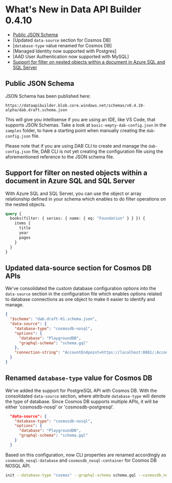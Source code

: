 # What's New in Data API Builder 0.4.10

- [Public JSON Schema](#public-json-schema)
- [Updated `data-source` section for Cosmos DB]
- [`database-type` value renamed for Cosmos DB]
- [Managed Identity now supported with Postgres]
- [AAD User Authentication now supported with MySQL]
- [Support for filter on nested objects within a document in Azure SQL and SQL Server](#support-for-filter-on-nested-objects-within-a-document-in-azure-sql-and-sql-server)

## Public JSON Schema

JSON Schema has been published here:

```text
https://dataapibuilder.blob.core.windows.net/schemas/v0.4.10-alpha/dab.draft.schema.json
```

This will give you intellisense if you are using an IDE, like VS Code, that supports JSON Schemas. Take a look at `basic-empty-dab-config.json` in the `samples` folder, to have a starting point when manually creating the `dab-config.json` file.

Please note that if you are using DAB CLI to create and manage the `dab-config.json` file, DAB CLI is not yet creating the configuration file using the aforementioned reference to the JSON schema file.

## Support for filter on nested objects within a document in Azure SQL and SQL Server

With Azure SQL and SQL Server, you can use the object or array relationship defined in your schema which enables to do filter operations on the nested objects.

```graphql
query {
  books(filter: { series: { name: { eq: "Foundation" } } }) {
    items {
      title
      year
      pages
    }
  }
}
```

## Updated data-source section for Cosmos DB APIs

We've consolidated the custom database configuration options into the `data-source` section in the configuration file which enables options related to database connections as one object to make it easier to identify and manage.

```json
{
  "$schema": "dab.draft-01.schema.json",
  "data-source": {
    "database-type": "cosmosdb-nosql",
    "options": {
      "database": "PlaygroundDB",
      "graphql-schema": "schema.gql"
    },
    "connection-string": "AccountEndpoint=https://localhost:8081/;AccountKey=REPLACEME;"
  }
}
```

## Renamed `database-type` value for Cosmos DB

We've added the support for PostgreSQL API with Cosmos DB. With the consolidated `data-source` section, where attribute `database-type` will denote the type of database. Since Cosmos DB supports multiple APIs, it will be either 'cosmosdb-nosql' or 'cosmosdb-postgresql'.

```json
  "data-source": {
    "database-type": "cosmosdb-nosql",
    "options": {
      "database": "PlaygroundDB",
      "graphql-schema": "schema.gql"
    }
  }
```

Based on this configuration, now CLI properties are renamed accordingly as `cosmosdb_nosql-database` and `cosmosdb_nosql-container` for Cosmos DB NOSQL API.

```bash
init --database-type "cosmos" --graphql-schema schema.gql --cosmosdb_nosql-database PlaygroundDB  --connection-string "AccountEndpoint=https://localhost:8081/;AccountKey=REPLACEME;" --host-mode "Development"
```
